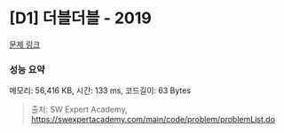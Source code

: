 # [D1] 더블더블 - 2019 

[문제 링크](https://swexpertacademy.com/main/code/problem/problemDetail.do?contestProbId=AV5QDEX6AqwDFAUq) 

### 성능 요약

메모리: 56,416 KB, 시간: 133 ms, 코드길이: 63 Bytes



> 출처: SW Expert Academy, https://swexpertacademy.com/main/code/problem/problemList.do